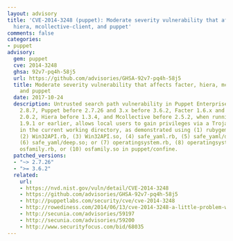 ```yaml
---
layout: advisory
title: 'CVE-2014-3248 (puppet): Moderate severity vulnerability that affects facter,
  hiera, mcollective-client, and puppet'
comments: false
categories:
- puppet
advisory:
  gem: puppet
  cve: 2014-3248
  ghsa: 92v7-pq4h-58j5
  url: https://github.com/advisories/GHSA-92v7-pq4h-58j5
  title: Moderate severity vulnerability that affects facter, hiera, mcollective-client,
    and puppet
  date: 2017-10-24
  description: Untrusted search path vulnerability in Puppet Enterprise 2.8 before
    2.8.7, Puppet before 2.7.26 and 3.x before 3.6.2, Facter 1.6.x and 2.x before
    2.0.2, Hiera before 1.3.4, and Mcollective before 2.5.2, when running with Ruby
    1.9.1 or earlier, allows local users to gain privileges via a Trojan horse file
    in the current working directory, as demonstrated using (1) rubygems/defaults/operating_system.rb,
    (2) Win32API.rb, (3) Win32API.so, (4) safe_yaml.rb, (5) safe_yaml/deep.rb, or
    (6) safe_yaml/deep.so; or (7) operatingsystem.rb, (8) operatingsystem.so, (9)
    osfamily.rb, or (10) osfamily.so in puppet/confine.
  patched_versions:
  - "~> 2.7.26"
  - ">= 3.6.2"
  related:
    url:
    - https://nvd.nist.gov/vuln/detail/CVE-2014-3248
    - https://github.com/advisories/GHSA-92v7-pq4h-58j5
    - http://puppetlabs.com/security/cve/cve-2014-3248
    - http://rowediness.com/2014/06/13/cve-2014-3248-a-little-problem-with-puppet/
    - http://secunia.com/advisories/59197
    - http://secunia.com/advisories/59200
    - http://www.securityfocus.com/bid/68035
---
```

